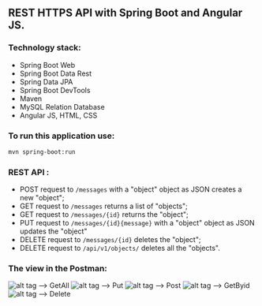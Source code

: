 ## REST HTTPS API with Spring Boot and Angular JS.

### Technology stack:


* Spring Boot Web
* Spring Boot Data Rest
* Spring Data JPA
* Spring Boot DevTools
* Maven
* MySQL Relation Database
* Angular JS, HTML, CSS

### To run this application use:

```bash
mvn spring-boot:run
  ```

### REST API :

* POST request to `/messages` with a "object" object as JSON creates a new "object";
* GET request to `/messages` returns a list of "objects";
* GET request to `/messages/{id}` returns the "object";
* PUT request to `/messages/{id}{message}` with a "object" object as JSON updates the "object"
* DELETE request to `/messages/{id}` deletes the "object";
* DELETE request to `/api/v1/objects/` deletes all the "objects".

### The view in the Postman:

 ![alt tag](https://i.imgur.com/wZ2ReJA.png) --> GetAll
 ![alt tag](https://i.imgur.com/EI92hHa.png) --> Put
 ![alt tag](https://i.imgur.com/V7gFM5t.png) --> Post
 ![alt tag](https://i.imgur.com/9CM8tJz.png) --> GetByid
 ![alt tag](https://i.imgur.com/hmyVrzh.png) --> Delete 







  
